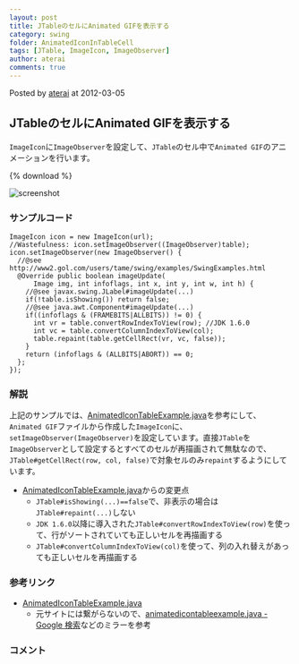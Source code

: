 ```yaml
---
layout: post
title: JTableのセルにAnimated GIFを表示する
category: swing
folder: AnimatedIconInTableCell
tags: [JTable, ImageIcon, ImageObserver]
author: aterai
comments: true
---
```


Posted by [aterai](http://terai.xrea.jp/aterai.html) at 2012-03-05

## JTableのセルにAnimated GIFを表示する
`ImageIcon`に`ImageObserver`を設定して、`JTable`のセル中で`Animated GIF`のアニメーションを行います。

{% download %}

![screenshot](https://lh3.googleusercontent.com/-138Snht85-E/T1B6iHoG1pI/AAAAAAAABJw/XaESowuWEC4/s800/AnimatedIconInTableCell.png)

### サンプルコード
<pre class="prettyprint"><code>ImageIcon icon = new ImageIcon(url);
//Wastefulness: icon.setImageObserver((ImageObserver)table);
icon.setImageObserver(new ImageObserver() {
  //@see http://www2.gol.com/users/tame/swing/examples/SwingExamples.html
  @Override public boolean imageUpdate(
      Image img, int infoflags, int x, int y, int w, int h) {
    //@see javax.swing.JLabel#imageUpdate(...)
    if(!table.isShowing()) return false;
    //@see java.awt.Component#imageUpdate(...)
    if((infoflags &amp; (FRAMEBITS|ALLBITS)) != 0) {
      int vr = table.convertRowIndexToView(row); //JDK 1.6.0
      int vc = table.convertColumnIndexToView(col);
      table.repaint(table.getCellRect(vr, vc, false));
    }
    return (infoflags &amp; (ALLBITS|ABORT)) == 0;
  };
});
</code></pre>

### 解説
上記のサンプルでは、[AnimatedIconTableExample.java](http://www2.gol.com/users/tame/swing/examples/SwingExamples.html)を参考にして、`Animated GIF`ファイルから作成した`ImageIcon`に、`setImageObserver(ImageObserver)`を設定しています。直接`JTable`を`ImageObserver`として設定するとすべてのセルが再描画されて無駄なので、`JTable#getCellRect(row, col, false)`で対象セルのみ`repaint`するようにしています。

- [AnimatedIconTableExample.java](http://www2.gol.com/users/tame/swing/examples/SwingExamples.html)からの変更点
    - `JTable#isShowing(...)==false`で、非表示の場合は`JTable#repaint(...)`しない
    - `JDK 1.6.0`以降に導入された`JTable#convertRowIndexToView(row)`を使って、行がソートされていても正しいセルを再描画する
    - `JTable#convertColumnIndexToView(col)`を使って、列の入れ替えがあっても正しいセルを再描画する

<!-- dummy comment line for breaking list -->

### 参考リンク
- [AnimatedIconTableExample.java](http://www2.gol.com/users/tame/swing/examples/SwingExamples.html)
    - 元サイトには繋がらないので、[animatedicontableexample.java - Google 検索](https://www.google.com/search?q=AnimatedIconTableExample.java)などのミラーを参考

<!-- dummy comment line for breaking list -->

### コメント
